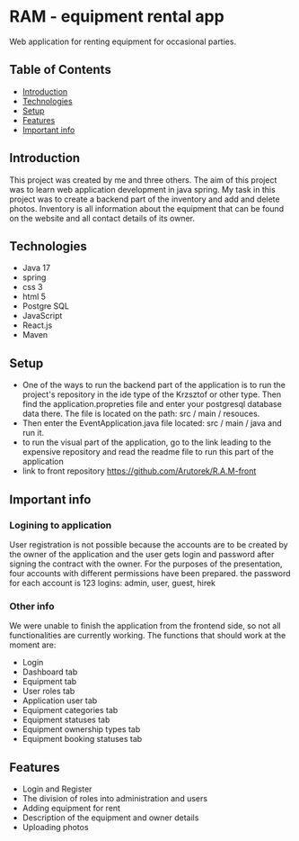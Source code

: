 # RAM - equipment rental app

Web application for renting equipment for occasional parties.

## Table of Contents

* [Introduction](#Introduction)
* [Technologies](#Technologies)
* [Setup](#Setup)
* [Features](#Features)
* [Important info](#Important_info)

## Introduction

This project was created by me and three others.
The aim of this project was to learn web application
development in java spring. My task in this project
was to create a backend part of the inventory and
add and delete photos. Inventory is all information
about the equipment that can be found on the website
and all contact details of its owner.

## Technologies

- Java 17
- spring
- css 3
- html 5
- Postgre SQL
- JavaScript
- React.js
- Maven

## Setup

- One of the ways to run the backend part
of the application is to run the project's
repository in the ide type of the Krzsztof or other type.
Then find the application.propreties file and enter your
postgresql database data there. The file is located on
the path: src / main / resouces.
- Then enter the EventApplication.java 
file located:
src / main / java and run it.
- to run the visual part of the application,
go to the link leading to the expensive
repository and read the readme file to
run this part of the application
- link to front repository https://github.com/Arutorek/R.A.M-front

## Important info

### Logining to application
User registration is not possible because the accounts are to be created by the owner of the application and the user gets login and password after signing the contract with the owner.
For the purposes of the presentation, four accounts with different permissions have been prepared.
the password for each account is 123
logins: admin, user, guest, hirek

### Other info

We were unable to finish the application from the frontend side, so not all functionalities are currently working.
The functions that should work at the moment are:
- Login
- Dashboard tab
- Equipment tab
- User roles tab
- Application user tab
- Equipment categories tab
- Equipment statuses tab
- Equipment ownership types tab
- Equipment booking statuses tab

## Features

- Login and Register
- The division of roles into administration and users
- Adding equipment for rent
- Description of the equipment and owner details
- Uploading photos
